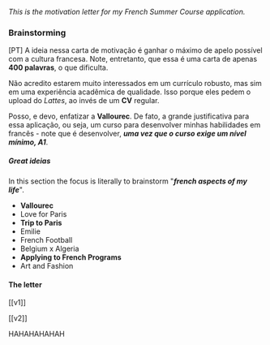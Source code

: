 *This is the motivation letter for my French Summer Course application.*

### Brainstorming

[PT] A ideia nessa carta de motivação é ganhar o máximo de apelo possível com a cultura francesa. Note, entretanto, que essa é uma carta de apenas **400 palavras**, o que dificulta. 

Não acredito estarem muito interessados em um currículo robusto, mas sim em uma experiência acadêmica de qualidade. Isso porque eles pedem o upload do *Lattes*, ao invés de um **CV** regular.

Posso, e devo, enfatizar a **Vallourec**. De fato, a grande justificativa para essa aplicação, ou seja, um curso para desenvolver minhas habilidades em francês - note que é desenvolver, ***uma vez que o curso exige um nível mínimo, A1***.

##### Great ideias

In this section the focus is literally to brainstorm "***french aspects of my life***". 

- **Vallourec**
- Love for Paris
- **Trip to Paris**
- Emilie
- French Football
- Belgium x Algeria
- **Applying to French Programs** 
- Art and Fashion

#### The letter

[[v1]]

[[v2]]

HAHAHAHAHAH
